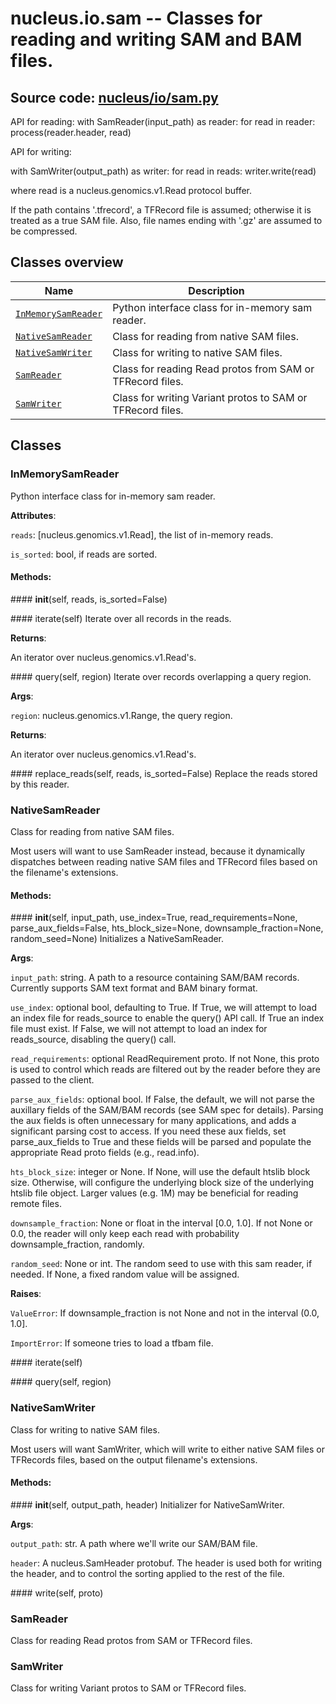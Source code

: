 # nucleus.io.sam -- Classes for reading and writing SAM and BAM files.
**Source code:** [nucleus/io/sam.py](https://github.com/google/nucleus/tree/master/nucleus/io/sam.py)
---
API for reading:
  with SamReader(input_path) as reader:
    for read in reader:
      process(reader.header, read)

API for writing:

  with SamWriter(output_path) as writer:
    for read in reads:
      writer.write(read)

where read is a nucleus.genomics.v1.Read protocol buffer.

If the path contains '.tfrecord', a TFRecord file is assumed; otherwise
it is treated as a true SAM file.  Also, file names ending with '.gz'
are assumed to be compressed.

## Classes overview
Name | Description
-----|------------
[`InMemorySamReader`](#inmemorysamreader) | Python interface class for in-memory sam reader.
[`NativeSamReader`](#nativesamreader) | Class for reading from native SAM files.
[`NativeSamWriter`](#nativesamwriter) | Class for writing to native SAM files.
[`SamReader`](#samreader) | Class for reading Read protos from SAM or TFRecord files.
[`SamWriter`](#samwriter) | Class for writing Variant protos to SAM or TFRecord files.

## Classes
### InMemorySamReader
Python interface class for in-memory sam reader.

**Attributes**:

`reads`: [nucleus.genomics.v1.Read], the list of in-memory reads.

`is_sorted`: bool, if reads are sorted.


#### Methods:
####<a name="<_ast.FunctionDef object at 0x55f78d0eae90>"></a> __init__(self, reads, is_sorted=False)


####<a name="<_ast.FunctionDef object at 0x55f78d1b7790>"></a> iterate(self)
Iterate over all records in the reads.

**Returns**:

  An iterator over nucleus.genomics.v1.Read's.

####<a name="<_ast.FunctionDef object at 0x55f78d1b7390>"></a> query(self, region)
Iterate over records overlapping a query region.

**Args**:

`region`: nucleus.genomics.v1.Range, the query region.


**Returns**:

  An iterator over nucleus.genomics.v1.Read's.

####<a name="<_ast.FunctionDef object at 0x55f78d0eabd0>"></a> replace_reads(self, reads, is_sorted=False)
Replace the reads stored by this reader.

### NativeSamReader
Class for reading from native SAM files.

Most users will want to use SamReader instead, because it dynamically
dispatches between reading native SAM files and TFRecord files based
on the filename's extensions.

#### Methods:
####<a name="<_ast.FunctionDef object at 0x55f78d1b9690>"></a> __init__(self, input_path, use_index=True, read_requirements=None, parse_aux_fields=False, hts_block_size=None, downsample_fraction=None, random_seed=None)
Initializes a NativeSamReader.

**Args**:

`input_path`: string. A path to a resource containing SAM/BAM records.
    Currently supports SAM text format and BAM binary format.

`use_index`: optional bool, defaulting to True. If True, we will attempt to
    load an index file for reads_source to enable the query() API call. If
    True an index file must exist. If False, we will not attempt to load an
    index for reads_source, disabling the query() call.

`read_requirements`: optional ReadRequirement proto. If not None, this proto
    is used to control which reads are filtered out by the reader before
    they are passed to the client.

`parse_aux_fields`: optional bool. If False, the default, we will not parse
    the auxillary fields of the SAM/BAM records (see SAM spec for details).
    Parsing the aux fields is often unnecessary for many applications, and
    adds a significant parsing cost to access. If you need these aux fields,
    set parse_aux_fields to True and these fields will be parsed and
    populate the appropriate Read proto fields (e.g., read.info).

`hts_block_size`: integer or None.  If None, will use the default htslib
    block size.  Otherwise, will configure the underlying block size of the
    underlying htslib file object.  Larger values (e.g. 1M) may be
    beneficial for reading remote files.

`downsample_fraction`: None or float in the interval [0.0, 1.0]. If not
    None or 0.0, the reader will only keep each read with probability
    downsample_fraction, randomly.

`random_seed`: None or int. The random seed to use with this sam reader, if
    needed. If None, a fixed random value will be assigned.


**Raises**:

`ValueError`: If downsample_fraction is not None and not in the interval
    (0.0, 1.0].

`ImportError`: If someone tries to load a tfbam file.


####<a name="<_ast.FunctionDef object at 0x55f78d0f1250>"></a> iterate(self)


####<a name="<_ast.FunctionDef object at 0x55f78d0d6ed0>"></a> query(self, region)


### NativeSamWriter
Class for writing to native SAM files.

Most users will want SamWriter, which will write to either native SAM
files or TFRecords files, based on the output filename's extensions.

#### Methods:
####<a name="<_ast.FunctionDef object at 0x55f78d0d9b10>"></a> __init__(self, output_path, header)
Initializer for NativeSamWriter.

**Args**:

`output_path`: str. A path where we'll write our SAM/BAM file.

`header`: A nucleus.SamHeader protobuf.  The header is used both
    for writing the header, and to control the sorting applied to
    the rest of the file.


####<a name="<_ast.FunctionDef object at 0x55f78d0d9990>"></a> write(self, proto)


### SamReader
Class for reading Read protos from SAM or TFRecord files.

### SamWriter
Class for writing Variant protos to SAM or TFRecord files.

